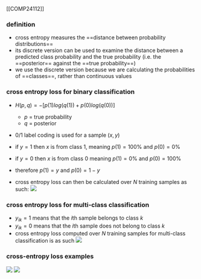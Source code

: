 [[COMP24112]]

### definition
- cross entropy measures the ==distance between probability distributions==
- its discrete version can be used to examine the distance between a predicted class probability and the true probability (i.e. the ==posterior== against the ==true probability==)
- we use the discrete version because we are calculating the probabilities of ==classes==, rather than continuous values

### cross entropy loss for binary classification
- $H(p,q) = -[p(1)log(q(1)) + p(0)log(q(0))]$
	- $p$ = true probability
	- $q$ = posterior
- 0/1 label coding is used for a sample $(x,y)$
- if $y=1$ then $x$ is from class 1, meaning $p(1)=100\%$ and $p(0)=0\%$
- if $y=0$ then $x$ is from class 0 meaning $p(1)=0\%$ and $p(0)=100\%$
- therefore $p(1)=y$ and $p(0)=1-y$

- cross entropy loss can then be calculated over $N$ training samples as such:
![](https://i.imgur.com/u9stmAS.png)


### cross entropy loss for multi-class classification
- $y_{ik} = 1$ means that the $i$th sample belongs to class $k$
- $y_{ik}=0$ means that the $i$th sample does not belong to class $k$
- cross entropy loss computed over $N$ training samples for multi-class classification is as such
![](https://i.imgur.com/MO632dQ.png)


### cross-entropy loss examples

![](https://i.imgur.com/bmLkBsC.png)
![](https://i.imgur.com/vWZcXIG.png)
